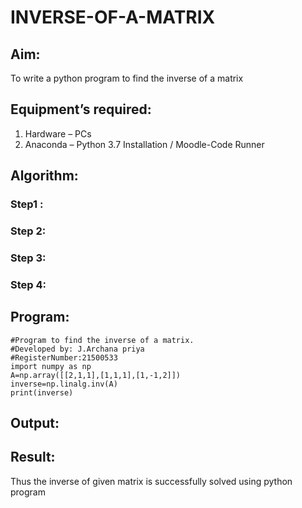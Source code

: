 # INVERSE-OF-A-MATRIX
## Aim:
To write a python program to find the inverse of a matrix
## Equipment’s required:
1. 	Hardware – PCs
2. 	Anaconda – Python 3.7 Installation / Moodle-Code Runner
## Algorithm:
### Step1 : 
### Step 2: 
### Step 3: 
### Step 4: 

## Program:
```
#Program to find the inverse of a matrix.
#Developed by: J.Archana priya
#RegisterNumber:21500533
import numpy as np
A=np.array([[2,1,1],[1,1,1],[1,-1,2]])
inverse=np.linalg.inv(A)
print(inverse)
```
## Output:
## Result:
Thus the inverse of given matrix is successfully solved using python program

